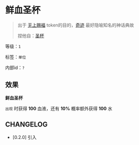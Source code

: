 # 鲜血圣杯

> 出于 [无上赐福](无上赐福.md) token的目的，[奇迹](../卡牌组/奇迹.md) 最好隐喻知名的神话典故
> 
> 捏他自：[圣杯](https://zh.moegirl.org.cn/zh-hans/%E5%9C%A3%E6%9D%AF)

等级：`1`

标签：`单位`

内部id：`?`

## 效果

**鲜血圣杯**

`出现` 时获得 **100** 血液，还有 **10%** 概率额外获得 **100** 水

## CHANGELOG

- [0.2.0] 引入
